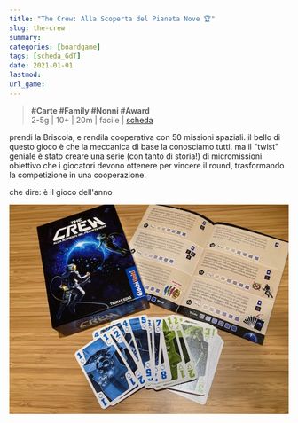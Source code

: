 ```yaml
---
title: "The Crew: Alla Scoperta del Pianeta Nove 🏆"
slug: the-crew
summary: 
categories: [boardgame]
tags: [scheda_GdT]
date: 2021-01-01
lastmod: 
url_game: 
---
```

> **#Carte #Family #Nonni #Award**  
> 2-5g | 10+ | 20m | facile | [scheda](https://www.boardgamegeek.com/boardgame/284083/crew-quest-planet-nine)   

prendi la Briscola, e rendila cooperativa con 50 missioni spaziali.
il bello di questo gioco è che la meccanica di base la conosciamo tutti.
ma il "twist" geniale è stato creare una serie (con tanto di storia!) di micromissioni obiettivo che i giocatori devono ottenere per vincere il round, trasformando la competizione in una cooperazione.

che dire: è il gioco dell'anno

![](gdt_thecrew.jpg)

